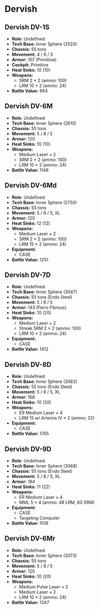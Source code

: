 # Dervish
## Dervish DV-1S
- **Role:** Undefined
- **Tech Base:** Inner Sphere (2520)
- **Chassis:** 55 tons
- **Movement:** 4 / 6 / 3
- **Armor:** 107 (Primitive)
- **Cockpit:** Primitive
- **Heat Sinks:** 10 (10)
- **Weapons:**
  - SRM 2 × 2 (ammo: 100)
  - LRM 10 × 2 (ammo: 24)
- **Battle Value:** 864

## Dervish DV-6M
- **Role:** Undefined
- **Tech Base:** Inner Sphere (2610)
- **Chassis:** 55 tons
- **Movement:** 5 / 8 / 5
- **Armor:** 120
- **Heat Sinks:** 10 (10)
- **Weapons:**
  - Medium Laser × 2
  - SRM 2 × 2 (ammo: 100)
  - LRM 10 × 2 (ammo: 24)
- **Battle Value:** 1146

## Dervish DV-6Md
- **Role:** Undefined
- **Tech Base:** Inner Sphere (2750)
- **Chassis:** 55 tons
- **Movement:** 5 / 8 / 5, XL
- **Armor:** 120
- **Heat Sinks:** 12 (12)
- **Weapons:**
  - Medium Laser × 2
  - SRM 2 × 2 (ammo: 100)
  - LRM 15 × 2 (ammo: 24)
- **Equipment:**
  - CASE
- **Battle Value:** 1251

## Dervish DV-7D
- **Role:** Undefined
- **Tech Base:** Inner Sphere (3047)
- **Chassis:** 55 tons (Endo Steel)
- **Movement:** 5 / 8 / 5
- **Armor:** 143 (Ferro Fibrous)
- **Heat Sinks:** 10 (20)
- **Weapons:**
  - Medium Laser × 2
  - Streak SRM 2 × 2 (ammo: 100)
  - LRM 10 × 2 (ammo: 24)
- **Equipment:**
  - CASE
- **Battle Value:** 1412

## Dervish DV-8D
- **Role:** Undefined
- **Tech Base:** Inner Sphere (3062)
- **Chassis:** 55 tons (Endo Steel)
- **Movement:** 5 / 8 / 5, XL
- **Armor:** 168
- **Heat Sinks:** 10 (20)
- **Weapons:**
  - ER Medium Laser × 4
  - LRM 15 w/ Artemis IV × 2 (ammo: 32)
- **Equipment:**
  - CASE
- **Battle Value:** 1765

## Dervish DV-9D
- **Role:** Undefined
- **Tech Base:** Inner Sphere (3068)
- **Chassis:** 55 tons (Endo Steel)
- **Movement:** 5 / 8 / 5, XL
- **Armor:** 184
- **Heat Sinks:** 11 (22)
- **Weapons:**
  - ER Medium Laser × 4
  - MML 5 × 4 (ammo: 48 LRM, 60 SRM)
- **Equipment:**
  - CASE
  - Targeting Computer
- **Battle Value:** 1518

## Dervish DV-6Mr
- **Role:** Undefined
- **Tech Base:** Inner Sphere (3073)
- **Chassis:** 55 tons
- **Movement:** 5 / 8 / 5
- **Armor:** 120
- **Heat Sinks:** 10 (20)
- **Weapons:**
  - Medium Pulse Laser × 2
  - Medium Laser × 2
  - LRM 10 × 2 (ammo: 24)
- **Battle Value:** 1347

